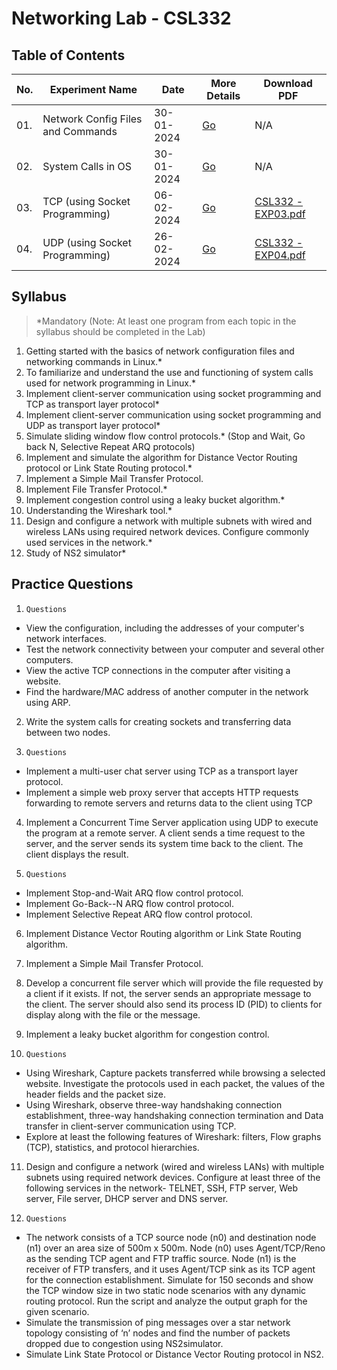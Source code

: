 # Networking Lab - CSL332

## Table of Contents

| No. | Experiment Name                    | Date         | More Details   | Download PDF                                                                                        |
| --- | ---                                | ---          | ---            | ---                                                                                                 |
| 01. | Network Config Files and Commands  | 30-01-2024   | [Go](/EXP01/)  | N/A                                                                                                 |
| 02. | System Calls in OS                 | 30-01-2024   | [Go](/EXP02/)  | N/A                                                                                                 |
| 03. | TCP (using Socket Programming)     | 06-02-2024   | [Go](/EXP03/)  | [CSL332 - EXP03.pdf](https://github.com/blackpeps/networklab2024/files/14379167/CSL332.-.EXP03.pdf) |
| 04. | UDP (using Socket Programming)     | 26-02-2024   | [Go](/EXP04/)  | [CSL332 - EXP04.pdf](https://github.com/blackpeps/networklab2024/files/14379588/CSL332.-.EXP04.pdf) |

## Syllabus

> *Mandatory (Note: At least one program from each topic in the syllabus should be completed in the Lab)

1. Getting started with the basics of network configuration files and networking commands in Linux.*
2. To familiarize and understand the use and functioning of system calls used for network programming in Linux.*
3. Implement client-server communication using socket programming and TCP as transport layer protocol*
4. Implement client-server communication using socket programming and UDP as transport layer protocol*
5. Simulate sliding window flow control protocols.* (Stop and Wait, Go back N, Selective Repeat ARQ protocols)
6. Implement and simulate the algorithm for Distance Vector Routing protocol or Link State Routing protocol.*
7. Implement a Simple Mail Transfer Protocol.
8. Implement File Transfer Protocol.*
9. Implement congestion control using a leaky bucket algorithm.*
10. Understanding the Wireshark tool.*
11. Design and configure a network with multiple subnets with wired and wireless LANs using required network devices. Configure commonly used services in the network.*
12. Study of NS2 simulator*

## Practice Questions

1. `Questions`
- View the configuration, including the addresses of your computer's network interfaces.
- Test the network connectivity between your computer and several other computers.
- View the active TCP connections in the computer after visiting a website.
- Find the hardware/MAC address of another computer in the network using ARP.

2. Write the system calls for creating sockets and transferring data between two nodes.

3. `Questions`
- Implement a multi-user chat server using TCP as a transport layer protocol.
- Implement a simple web proxy server that accepts HTTP requests forwarding to remote servers and returns data to the client using TCP

4. Implement a Concurrent Time Server application using UDP to execute the program at a remote server. A client sends a time request to the server, and the server sends its system time back to the client. The client displays the result.

5. `Questions`
- Implement Stop-and-Wait ARQ flow control protocol.
- Implement Go-Back--N ARQ flow control protocol.
- Implement Selective Repeat ARQ flow control protocol.

6. Implement Distance Vector Routing algorithm or Link State Routing algorithm.

7. Implement a Simple Mail Transfer Protocol.

8. Develop a concurrent file server which will provide the file requested by a client if it exists. If not, the server sends an appropriate message to the client. The server should also send its process ID (PID) to clients for display along with the file or the message.

9. Implement a leaky bucket algorithm for congestion control.

10. `Questions`
- Using Wireshark, Capture packets transferred while browsing a selected website. Investigate the protocols used in each packet, the values of the header fields and the packet size.
- Using Wireshark, observe three-way handshaking connection establishment, three-way handshaking connection termination and Data transfer in client-server communication using TCP.
- Explore at least the following features of Wireshark: filters, Flow graphs (TCP), statistics, and protocol hierarchies.

11. Design and configure a network (wired and wireless LANs) with multiple subnets using required network devices. Configure at least three of the following services in the network- TELNET, SSH, FTP server, Web server, File server, DHCP server and DNS server.

12. `Questions`
- The network consists of a TCP source node (n0) and destination node (n1) over an area size of 500m x 500m. Node (n0) uses Agent/TCP/Reno as the sending TCP agent and FTP traffic source. Node (n1) is the receiver of FTP transfers, and it uses Agent/TCP sink as its TCP agent for the connection establishment. Simulate for 150 seconds and show the TCP window size in two static node scenarios with any dynamic routing protocol. Run the script and analyze the output graph for the given scenario.
- Simulate the transmission of ping messages over a star network topology consisting of ‘n’ nodes and find the number of packets dropped due to congestion using NS2simulator.
- Simulate Link State Protocol or Distance Vector Routing protocol in NS2.
